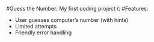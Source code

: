 #Guess the Number: 
My first coding project (: 
#Features:
- User guesses computer’s number (with hints)
- Limited attempts
- Friendly error handling
